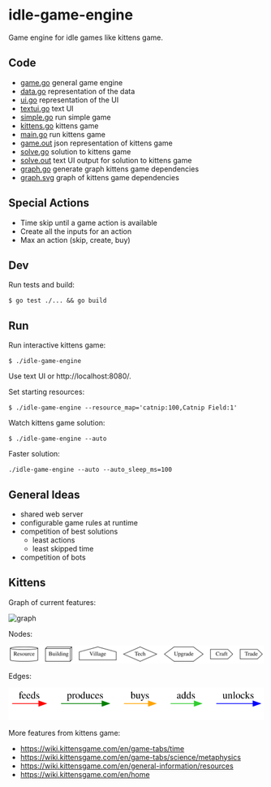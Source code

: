 # idle-game-engine

Game engine for idle games like kittens game.

## Code

- [game.go](game/game.go) general game engine
- [data.go](data/data.go) representation of the data
- [ui.go](ui/ui.go) representation of the UI
- [textui.go](textui/textui.go) text UI
- [simple.go](examples/simple/simple.go) run simple game
- [kittens.go](kittens/kittens.go) kittens game
- [main.go](main.go) run kittens game
- [game.out](kittens/testdata/game.out) json representation of kittens game
- [solve.go](kittens/solve/solve.go) solution to kittens game
- [solve.out](kittens/testdata/solve.out) text UI output for solution to kittens game
- [graph.go](kittens/graph/graph.go) generate graph kittens game dependencies
- [graph.svg](kittens/testdata/graph.svg) graph of kittens game dependencies

## Special Actions

- Time skip until a game action is available
- Create all the inputs for an action
- Max an action (skip, create, buy)

## Dev

Run tests and build:

```
$ go test ./... && go build
```

## Run

Run interactive kittens game:

```
$ ./idle-game-engine
```

Use text UI or http://localhost:8080/.

Set starting resources:

```
$ ./idle-game-engine --resource_map='catnip:100,Catnip Field:1'
```

Watch kittens game solution:

```
$ ./idle-game-engine --auto
```

Faster solution:

```
./idle-game-engine --auto --auto_sleep_ms=100
```

## General Ideas

- shared web server
- configurable game rules at runtime
- competition of best solutions
  - least actions 
  - least skipped time
- competition of bots

## Kittens

Graph of current features:

![graph](kittens/testdata/graph.svg)

Nodes:

![graph nodes](kittens/testdata/graph_nodes.svg)

Edges:

![graph edges](kittens/testdata/graph_edges.svg)

More features from kittens game:

- https://wiki.kittensgame.com/en/game-tabs/time
- https://wiki.kittensgame.com/en/game-tabs/science/metaphysics
- https://wiki.kittensgame.com/en/general-information/resources
- https://wiki.kittensgame.com/en/home
